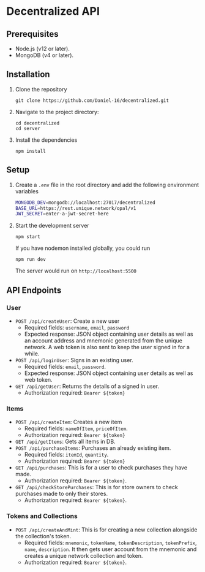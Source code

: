 # Decentralized API

## Prerequisites

- Node.js (v12 or later).
- MongoDB (v4 or later).

## Installation

1. Clone the repository
   ```
   git clone https://github.com/Daniel-16/decentralized.git
   ```
2. Navigate to the project directory:
   ```
   cd decentralized
   cd server
   ```
3. Install the dependencies
   ```
   npm install
   ```

## Setup

1. Create a `.env` file in the root directory and add the following environment variables
   ```bash
   MONGODB_DEV=mongodb://localhost:27017/decentralized
   BASE_URL=https://rest.unique.network/opal/v1
   JWT_SECRET=enter-a-jwt-secret-here
   ```
2. Start the development server
   ```
   npm start
   ```
   If you have nodemon installed globally, you could run
   ```
   npm run dev
   ```
   The server would run on `http://localhost:5500`

## API Endpoints

### User

- `POST /api/createUser`: Create a new user
  - Required fields: `username`, `email`, `password`
  - Expected response: JSON object containing user details as well as an account address and mnemonic generated from the unique network. A web token is also sent to keep the user signed in for a while.
- `POST /api/loginUser`: Signs in an existing user.
  - Required fields: `email`, `password`.
  - Expected response: JSON object containing user details as well as web token.
- `GET /api/getUser`: Returns the details of a signed in user.
  - Authorization required: `Bearer ${token}`

### Items

- `POST /api/createItem`: Creates a new item
  - Required fields: `nameOfItem`, `priceOfItem`.
  - Authorization required: `Bearer ${token}`
- `GET /api/getItems`: Gets all items in DB.
- `POST /api/purchaseItems`: Purchases an already existing item.
  - Required fields: `itemId`, `quantity`.
  - Authorization required: `Bearer ${token}`
- `GET /api/purchases`: This is for a user to check purchases they have made.
  - Authorization required: `Bearer ${token}`.
- `GET /api/checkStorePurchases`: This is for store owners to check purchases made to only their stores.
  - Authorization required: `Bearer ${token}`.

### Tokens and Collections

- `POST /api/createAndMint`: This is for creating a new collection alongside the collection's token.
  - Required fields: `mnemonic`, `tokenName`, `tokenDescription`, `tokenPrefix`, `name`, `description`.
    It then gets user account from the mnemonic and creates a unique network collection and token.
  - Authorization required: `Bearer ${token}`.
